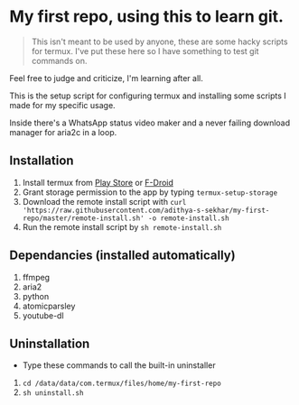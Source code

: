 # My first repo, using this to learn git.

>This isn't meant to be used by anyone, these are some hacky scripts for termux. I've put these here so I have something to test git commands on.

Feel free to judge and criticize, I'm learning after all.

This is the setup script for configuring termux and installing some scripts I made for my specific usage.

Inside there's a WhatsApp status video maker and a never failing download manager for aria2c in a loop.

## Installation

1. Install termux from [Play Store](https://play.google.com/store/apps/details?id=com.termux) or [F-Droid](https://f-droid.org/en/packages/com.termux/)
2. Grant storage permission to the app by typing `termux-setup-storage`
3. Download the remote install script with `curl 'https://raw.githubusercontent.com/adithya-s-sekhar/my-first-repo/master/remote-install.sh' -o remote-install.sh`
4. Run the remote install script by `sh remote-install.sh`
 
## Dependancies (installed automatically)

1. ffmpeg
2. aria2
3. python
4. atomicparsley
5. youtube-dl

## Uninstallation

* Type these commands to call the built-in uninstaller
 1. `cd /data/data/com.termux/files/home/my-first-repo`
 2. `sh uninstall.sh`
